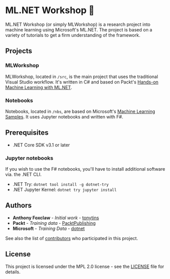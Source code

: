 # ML.NET Workshop 🤖

ML.NET Workshop (or simply MLWorkshop) is a research project into machine learning using Microsoft's ML.NET. The project is based on a variety of tutorials to get a firm understanding of the framework.

## Projects

### MLWorkshop

MLWorkshop, located in ``/src``, is the main project that uses the traditional Visual Studio workflow. It's written in C# and based on Packt's [Hands-on Machine Learning with ML.NET](https://www.packtpub.com/data/hands-on-machine-learning-with-ml-net).

### Notebooks

Notebooks, located in ``/nbs``, are based on Microsoft's [Machine Learning Samples](https://github.com/dotnet/machinelearning-samples). It uses Jupyter notebooks and written with F#.

## Prerequisites

- .NET Core SDK v3.1 or later

### Jupyter notebooks

If you wish to use the F# notebooks, you'll have to install additional software via. the .NET CLI.

- .NET Try: ``dotnet tool install -g dotnet-try``
- .NET Jupyter Kernel: ``dotnet try jupyter install``
  
## Authors

- **Anthony Foxclaw** - _Initial work_ - [tonytins](https://github.com/tonytins)
- **Packt** - _Training data_ - [PacktPublishing](https://github.com/PacktPublishing)
- **Microsoft** - _Training Data_ - [dotnet](https://github.com/dotnet)
  
See also the list of [contributors](https://github.com/tonytins/RyuBook/contributors) who participated in this project.

## License
  
This project is licensed under the MPL 2.0 license - see the [LICENSE](LICENSE) file for details.
